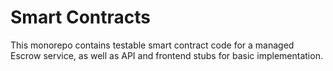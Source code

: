 # Smart Contracts
This monorepo contains testable smart contract code for a managed Escrow service, as well as API and frontend stubs for basic implementation.